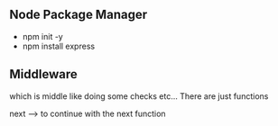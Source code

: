 ## Node Package Manager
* npm init -y
* npm install express

## Middleware

which is middle like doing some checks etc... 
There are just functions 

next --> to continue with the next function 
